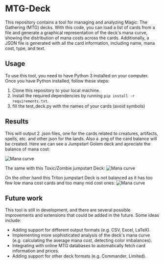 # MTG-Deck
This repository contains a tool for managing and analyzing Magic: The Gathering (MTG) decks. 
With this code, you can load a list of cards from a file and generate a graphical representation of the deck's mana curve, showing the distribution of mana costs across the cards. Additionally, a JSON file is generated with all the card information, including name, mana cost, type, and text.

## Usage

To use this tool, you need to have Python 3 installed on your computer. Once you have Python installed, follow these steps:

1. Clone this repository to your local machine.
2. Install the required dependencies by running `pip install -r requirements.txt`.
3. fill the test_deck.py with the names of your cards (avoid symbols)

## Results

This will output 2 .json files, one for the cards related to creatures, artifacts, spells, etc. and other json for the lands.
Also a .png of the card balance will be created.
Here we can see a Jumpstart Golem deck and apreciate the balance of mana cost:

![Mana curve](https://github.com/VictorEscribano/MTG-Deck/blob/main/Decks/Jumpstart%20de%20Golems/deck.png)

The same with this Toxic/Zombie jumpstart Deck:
![Mana curve](https://github.com/VictorEscribano/MTG-Deck/blob/main/Decks/Toxico%20Zombie/deck.png)

On the other hand this Triton jumpstart Deck is not balanced as it has too few low mana cost cards and too many mid cost ones:
![Mana curve](https://github.com/VictorEscribano/MTG-Deck/blob/main/Decks/Tritones/deck.png)




## Future work

This tool is still in development, and there are several possible improvements and extensions that could be added in the future. Some ideas include:

- Adding support for different output formats (e.g. CSV, Excel, LaTeX).
- Implementing more sophisticated analysis of the deck's mana curve (e.g. calculating the average mana cost, detecting color imbalances).
- Integrating with online MTG databases to automatically fetch card information and prices.
- Adding support for other deck formats (e.g. Commander, Limited).
